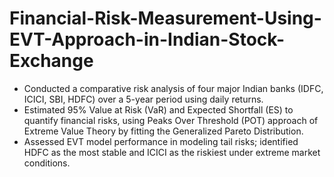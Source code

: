 # Financial-Risk-Measurement-Using-EVT-Approach-in-Indian-Stock-Exchange

- Conducted a comparative risk analysis of four major Indian banks (IDFC, ICICI, SBI, HDFC) over a 5-year period using daily returns.
- Estimated 95% Value at Risk (VaR) and Expected Shortfall (ES) to quantify financial risks, using Peaks Over Threshold (POT) approach of Extreme Value Theory by fitting the Generalized Pareto Distribution.
- Assessed EVT model performance in modeling tail risks; identified HDFC as the most stable and ICICI as the riskiest under extreme market conditions.
